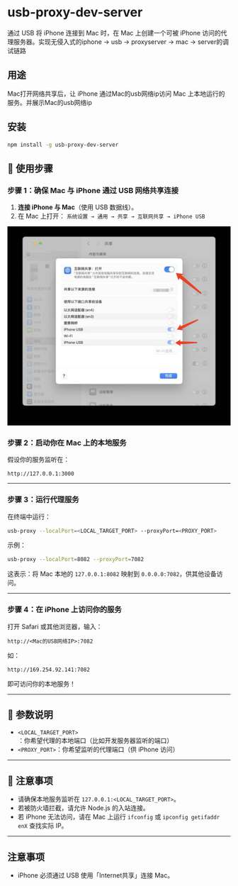 # usb-proxy-dev-server

通过 USB 将 iPhone 连接到 Mac 时，在 Mac 上创建一个可被 iPhone 访问的代理服务器。实现无侵入式的iphone → usb → proxyserver → mac → server的调试链路

## 用途

Mac打开网络共享后，让 iPhone 通过Mac的usb网络ip访问 Mac 上本地运行的服务。并展示Mac的usb网络ip

## 安装

```bash
npm install -g usb-proxy-dev-server
```

## 🚀 使用步骤

### 步骤 1：确保 Mac 与 iPhone 通过 USB 网络共享连接

1. **连接 iPhone 与 Mac**（使用 USB 数据线）。
2. 在 Mac 上打开：
   `系统设置 → 通用 → 共享 → 互联网共享 → iPhone USB`

![Mac USB网络共享设置](setting.jpg)


### 步骤 2：启动你在 Mac 上的本地服务

假设你的服务监听在：

```
http://127.0.0.1:3000
```

---

### 步骤 3：运行代理服务

在终端中运行：

```bash
usb-proxy --localPort=<LOCAL_TARGET_PORT> --proxyPort=<PROXY_PORT>
```

示例：

```bash
usb-proxy --localPort=8082 --proxyPort=7082
```

这表示：将 Mac 本地的 `127.0.0.1:8082` 映射到 `0.0.0.0:7082`，供其他设备访问。

---

### 步骤 4：在 iPhone 上访问你的服务

打开 Safari 或其他浏览器，输入：

```
http://<Mac的USB网络IP>:7082
```

如：

```
http://169.254.92.141:7082
```

即可访问你的本地服务！

---

## 🔧 参数说明

* `<LOCAL_TARGET_PORT>`：你希望代理的本地端口（比如开发服务器监听的端口）
* `<PROXY_PORT>`：你希望监听的代理端口（供 iPhone 访问）

---

## 📌 注意事项

* 请确保本地服务监听在 `127.0.0.1:<LOCAL_TARGET_PORT>`。
* 若被防火墙拦截，请允许 Node.js 的入站连接。
* 若 iPhone 无法访问，请在 Mac 上运行 `ifconfig` 或 `ipconfig getifaddr enX` 查找实际 IP。

---

## 注意事项

- iPhone 必须通过 USB 使用「Internet共享」连接 Mac。
